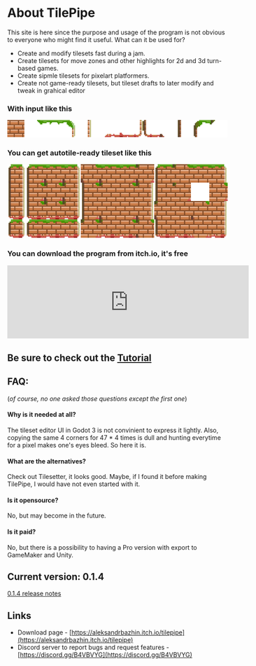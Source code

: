 # About TilePipe

This site is here since the purpose and usage of the program is not obvious to everyone who might find it useful. What can it be used for?
- Create and modify tilesets fast during a jam.
- Create tilesets for move zones and other highlights for 2d and 3d turn-based games.
- Create sipmle tilesets for pixelart platformers.
- Create not game-ready tilesets, but tileset drafts to later modify and tweak in grahical editor

### With input like this

![example input](images/overlay_13_pixelart.png)

### You can get autotile-ready tileset like this 

![example output](images/generated.png)


### You can download the program from itch.io, it's free
<iframe src="https://itch.io/embed/795448?dark=true" width="552" height="167" frameborder="0"><a href="https://aleksandrbazhin.itch.io/tilepipe">TilePipe by aleksandrbazhin</a></iframe>

## Be sure to check out the [Tutorial](tutorial.html)

## FAQ:
(_of course, no one asked those questions except the first one_)

#### Why is it needed at all?
The tileset editor UI in Godot 3 is not convinient to express it lightly. Also, copying the same 4 corners for 47 * 4 times is dull and hunting everytime for a pixel makes one's eyes bleed. So here it is.
#### What are the alternatives?
Check out Tilesetter, it looks good. Maybe, if I found it before making TilePipe, I would have not even started with it.
#### Is it opensource?
No, but may become in the future. 
#### Is it paid?
No, but there is a possibility to having a Pro version with export to GameMaker and Unity.

## Current version: 0.1.4

[0.1.4 release notes](https://aleksandrbazhin.itch.io/tilepipe/devlog/240912/version-014-out-with-some-bug-fixes-and-improvements)


## Links
- Download page - [https://aleksandrbazhin.itch.io/tilepipe](https://aleksandrbazhin.itch.io/tilepipe)
- Discord server to report bugs and request features - [https://discord.gg/B4VBVYG](https://discord.gg/B4VBVYG)

